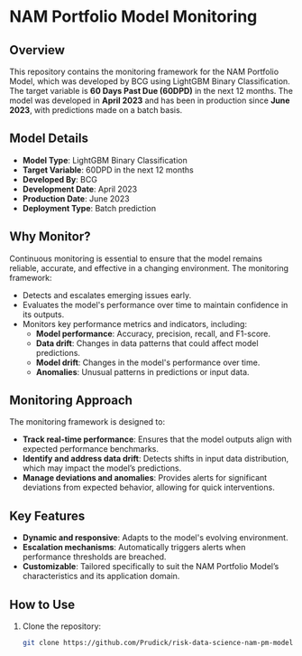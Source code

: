 # NAM Portfolio Model Monitoring

## Overview
This repository contains the monitoring framework for the NAM Portfolio Model, which was developed by BCG using LightGBM Binary Classification. The target variable is **60 Days Past Due (60DPD)** in the next 12 months. The model was developed in **April 2023** and has been in production since **June 2023**, with predictions made on a batch basis.

## Model Details
- **Model Type**: LightGBM Binary Classification
- **Target Variable**: 60DPD in the next 12 months
- **Developed By**: BCG
- **Development Date**: April 2023
- **Production Date**: June 2023
- **Deployment Type**: Batch prediction

## Why Monitor?
Continuous monitoring is essential to ensure that the model remains reliable, accurate, and effective in a changing environment. The monitoring framework:
- Detects and escalates emerging issues early.
- Evaluates the model's performance over time to maintain confidence in its outputs.
- Monitors key performance metrics and indicators, including:
  - **Model performance**: Accuracy, precision, recall, and F1-score.
  - **Data drift**: Changes in data patterns that could affect model predictions.
  - **Model drift**: Changes in the model's performance over time.
  - **Anomalies**: Unusual patterns in predictions or input data.

## Monitoring Approach
The monitoring framework is designed to:
- **Track real-time performance**: Ensures that the model outputs align with expected performance benchmarks.
- **Identify and address data drift**: Detects shifts in input data distribution, which may impact the model’s predictions.
- **Manage deviations and anomalies**: Provides alerts for significant deviations from expected behavior, allowing for quick interventions.

## Key Features
- **Dynamic and responsive**: Adapts to the model's evolving environment.
- **Escalation mechanisms**: Automatically triggers alerts when performance thresholds are breached.
- **Customizable**: Tailored specifically to suit the NAM Portfolio Model’s characteristics and its application domain.

## How to Use
1. Clone the repository: 
   ```bash
   git clone https://github.com/Prudick/risk-data-science-nam-pm-model-monitoring.git
